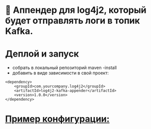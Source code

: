 # 🚀 Аппендер для log4j2, который будет отправлять логи в топик Kafka.

# Деплой и запуск
- собрать в локальный репозиторий maven -install
- добавить в виде зависимости в свой проект:
~~~
<dependency>
    <groupId>com.yourcompany.log4j2</groupId>
    <artifactId>log4j2-kafka-appender</artifactId>
    <version>1.0.0</version>
</dependency>
~~~
# [Пример конфигурации:](src/main/resources/log4j2-example.xml)
